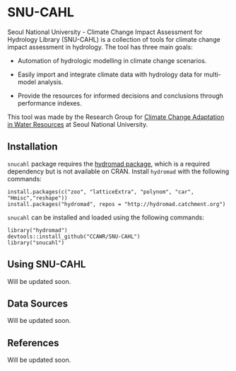 SNU-CAHL
========

Seoul National University - Climate Change Impact Assessment for Hydrology Library (SNU-CAHL) is a collection of tools for climate change impact assessment in hydrology. The tool has three main goals:

-   Automation of hydrologic modelling in climate change scenarios.

-   Easily import and integrate climate data with hydrology data for multi-model analysis.

-   Provide the resources for informed decisions and conclusions through performance indexes.

This tool was made by the Research Group for [Climate Change Adaptation in Water Resources](http://ccawr.snu.ac.kr) at Seoul National University.

Installation
------------

`snucahl` package requires the [hydromad package](http://hydromad.catchment.org/), which is a required dependency but is not available on CRAN. Install `hydromad` with the following commands:

    install.packages(c("zoo", "latticeExtra", "polynom", "car", "Hmisc","reshape"))
    install.packages("hydromad", repos = "http://hydromad.catchment.org")

`snucahl` can be installed and loaded using the following commands:

    library("hydromad")
    devtools::install_github("CCAWR/SNU-CAHL")
    library("snucahl")

Using SNU-CAHL
--------------

Will be updated soon.

Data Sources
------------

Will be updated soon.

References
----------

Will be updated soon.
